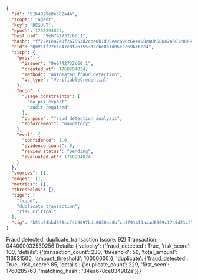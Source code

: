 ```json
{
  "id": "51b4929e8e582a4b",
  "scope": "agent",
  "key": "RESULT",
  "epoch": 1760294024,
  "host_pid": "9e6742732c60:1",
  "hash": "ff22e1e47e8f267553d2cbe0b1d05eec696c6ee408e80b588e2a661c080430d3",
  "cid": "QmV1ff22e1e47e8f267553d2cbe0b1d05eec696c6ee4",
  "aicp": {
    "prov": {
      "issuer": "9e6742732c60:1",
      "created_at": 1760294024,
      "method": "automated_fraud_detection",
      "vc_type": "VerifiableCredential"
    },
    "ucon": {
      "usage_constraints": [
        "no_pii_export",
        "audit_required"
      ],
      "purpose": "fraud_detection_analysis",
      "enforcement": "mandatory"
    },
    "eval": {
      "confidence": 1.0,
      "evidence_count": 0,
      "review_status": "pending",
      "evaluated_at": 1760294024
    }
  },
  "sources": [],
  "edges": [],
  "metrics": {},
  "thresholds": {},
  "tags": [
    "fraud",
    "duplicate_transaction",
    "risk_critical"
  ],
  "sig": "b51a94bbd528ccf4b9097bdc0630ea8bfca4791b13aaad6609c1745d21c47661"
}
```

Fraud detected: duplicate_transaction (score: 92)
Transaction: 044000032539256
Details: {'velocity': {'fraud_detected': True, 'risk_score': 100, 'details': {'transaction_count': 230, 'threshold': 50, 'total_amount': 113631500, 'amount_threshold': 10000000}}, 'duplicate': {'fraud_detected': True, 'risk_score': 85, 'details': {'duplicate_count': 229, 'first_seen': 1760285763, 'matching_hash': '34ea678ce834982a'}}}